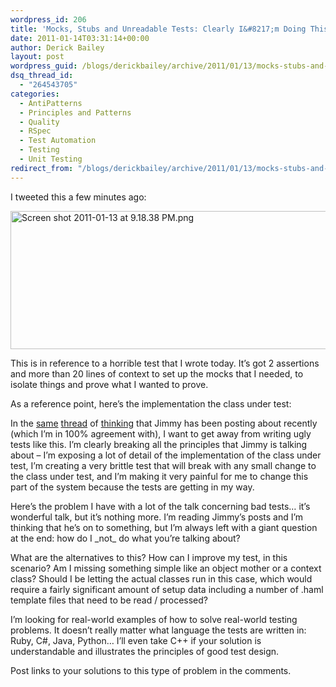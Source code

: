 ```yaml
---
wordpress_id: 206
title: 'Mocks, Stubs and Unreadable Tests: Clearly I&#8217;m Doing This Wrong'
date: 2011-01-14T03:31:14+00:00
author: Derick Bailey
layout: post
wordpress_guid: /blogs/derickbailey/archive/2011/01/13/mocks-stubs-and-unreadable-tests-clearly-i-m-doing-this-wrong.aspx
dsq_thread_id:
  - "264543705"
categories:
  - AntiPatterns
  - Principles and Patterns
  - Quality
  - RSpec
  - Test Automation
  - Testing
  - Unit Testing
redirect_from: "/blogs/derickbailey/archive/2011/01/13/mocks-stubs-and-unreadable-tests-clearly-i-m-doing-this-wrong.aspx/"
---
```

I tweeted this a few minutes ago:

[<img src="http://lostechies.com/content/derickbailey/uploads/2011/03/Screen-shot-2011-01-13-at-9.18.38-PM.png" border="0" alt="Screen shot 2011-01-13 at 9.18.38 PM.png" width="526" height="221" />](http://twitter.com/#!/derickbailey/status/25752002038333440)

This is in reference to a horrible test that I wrote today. It&#8217;s got 2 assertions and more than 20 lines of context to set up the mocks that I needed, to isolate things and prove what I wanted to prove.</p> 

As a reference point, here&#8217;s the implementation the class under test:</p> 

In the [same](http://www.lostechies.com/blogs/jimmy_bogard/archive/2011/01/06/putting-mocks-in-their-place.aspx) [thread](http://www.lostechies.com/blogs/jimmy_bogard/archive/2011/01/11/shifting-testing-strategies-away-from-mocks.aspx) of [thinking](http://www.lostechies.com/blogs/jimmy_bogard/archive/2011/01/12/defining-unit-tests.aspx) that Jimmy has been posting about recently (which I&#8217;m in 100% agreement with), I want to get away from writing ugly tests like this. I&#8217;m clearly breaking all the principles that Jimmy is talking about &#8211; I&#8217;m exposing a lot of detail of the implementation of the class under test, I&#8217;m creating a very brittle test that will break with any small change to the class under test, and I&#8217;m making it very painful for me to change this part of the system because the tests are getting in my way.

Here&#8217;s the problem I have with a lot of the talk concerning bad tests&#8230; it&#8217;s wonderful talk, but it&#8217;s nothing more. I&#8217;m reading Jimmy&#8217;s posts and I&#8217;m thinking that he&#8217;s on to something, but I&#8217;m always left with a giant question at the end: how do I \_not\_ do what you&#8217;re talking about?

What are the alternatives to this? How can I improve my test, in this scenario? Am I missing something simple like an object mother or a context class? Should I be letting the actual classes run in this case, which would require a fairly significant amount of setup data including a number of .haml template files that need to be read / processed?

I&#8217;m looking for real-world examples of how to solve real-world testing problems. It doesn&#8217;t really matter what language the tests are written in: Ruby, C#, Java, Python&#8230; I&#8217;ll even take C++ if your solution is understandable and illustrates the principles of good test design.

Post links to your solutions to this type of problem in the comments.